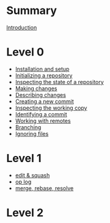 # Summary

[Introduction](./introduction.md)

# Level 0

- [Installation and setup](./install.md)
- [Initializing a repository](./initialize.md)
- [Inspecting the state of a repository](./jj_log.md)
- [Making changes](./making_changes.md)
- [Describing changes](./describe.md)
- [Creating a new commit](./create_commit.md)
- [Inspecting the working copy](./inspect.md)
- [Identifying a commit](./identify.md)
- [Working with remotes]() <!-- main: github. also explain local path remote. (no account needed) -->
- [Branching]()
- [Ignoring files]() <!-- use .DS_Store as example -->

# Level 1

- [edit & squash]()
- [op log]()
- [merge, rebase, resolve]()

# Level 2
